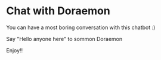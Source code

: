 # Chat with Doraemon

You can have a most boring conversation with this chatbot :)

Say "Hello anyone here" to sommon Doraemon

Enjoy!!
